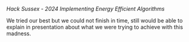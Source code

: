 *Hack Sussex - 2024*
*Implementing Energy Efficient Algorithms*

We tried our best but we could not finish in time, still would be able to explain in presentation about what we were trying to achieve with this madness.

